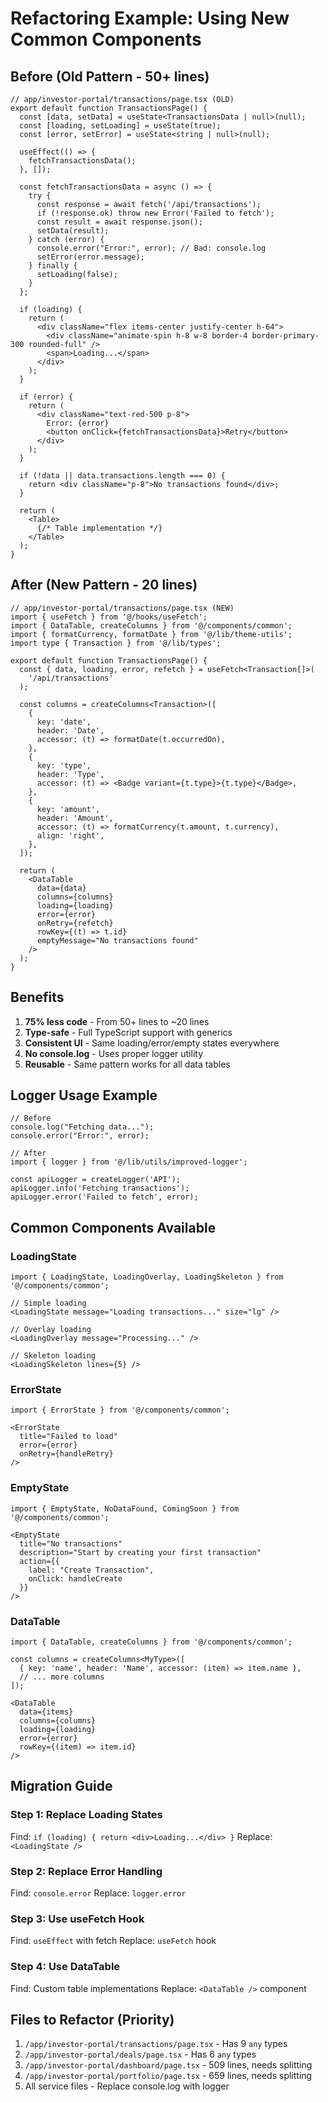 # Refactoring Example: Using New Common Components

## Before (Old Pattern - 50+ lines)
```tsx
// app/investor-portal/transactions/page.tsx (OLD)
export default function TransactionsPage() {
  const [data, setData] = useState<TransactionsData | null>(null);
  const [loading, setLoading] = useState(true);
  const [error, setError] = useState<string | null>(null);

  useEffect(() => {
    fetchTransactionsData();
  }, []);

  const fetchTransactionsData = async () => {
    try {
      const response = await fetch('/api/transactions');
      if (!response.ok) throw new Error('Failed to fetch');
      const result = await response.json();
      setData(result);
    } catch (error) {
      console.error("Error:", error); // Bad: console.log
      setError(error.message);
    } finally {
      setLoading(false);
    }
  };

  if (loading) {
    return (
      <div className="flex items-center justify-center h-64">
        <div className="animate-spin h-8 w-8 border-4 border-primary-300 rounded-full" />
        <span>Loading...</span>
      </div>
    );
  }

  if (error) {
    return (
      <div className="text-red-500 p-8">
        Error: {error}
        <button onClick={fetchTransactionsData}>Retry</button>
      </div>
    );
  }

  if (!data || data.transactions.length === 0) {
    return <div className="p-8">No transactions found</div>;
  }

  return (
    <Table>
      {/* Table implementation */}
    </Table>
  );
}
```

## After (New Pattern - 20 lines)
```tsx
// app/investor-portal/transactions/page.tsx (NEW)
import { useFetch } from '@/hooks/useFetch';
import { DataTable, createColumns } from '@/components/common';
import { formatCurrency, formatDate } from '@/lib/theme-utils';
import type { Transaction } from '@/lib/types';

export default function TransactionsPage() {
  const { data, loading, error, refetch } = useFetch<Transaction[]>(
    '/api/transactions'
  );

  const columns = createColumns<Transaction>([
    {
      key: 'date',
      header: 'Date',
      accessor: (t) => formatDate(t.occurredOn),
    },
    {
      key: 'type',
      header: 'Type',
      accessor: (t) => <Badge variant={t.type}>{t.type}</Badge>,
    },
    {
      key: 'amount',
      header: 'Amount',
      accessor: (t) => formatCurrency(t.amount, t.currency),
      align: 'right',
    },
  ]);

  return (
    <DataTable
      data={data}
      columns={columns}
      loading={loading}
      error={error}
      onRetry={refetch}
      rowKey={(t) => t.id}
      emptyMessage="No transactions found"
    />
  );
}
```

## Benefits
1. **75% less code** - From 50+ lines to ~20 lines
2. **Type-safe** - Full TypeScript support with generics
3. **Consistent UI** - Same loading/error/empty states everywhere
4. **No console.log** - Uses proper logger utility
5. **Reusable** - Same pattern works for all data tables

## Logger Usage Example
```tsx
// Before
console.log("Fetching data...");
console.error("Error:", error);

// After
import { logger } from '@/lib/utils/improved-logger';

const apiLogger = createLogger('API');
apiLogger.info('Fetching transactions');
apiLogger.error('Failed to fetch', error);
```

## Common Components Available

### LoadingState
```tsx
import { LoadingState, LoadingOverlay, LoadingSkeleton } from '@/components/common';

// Simple loading
<LoadingState message="Loading transactions..." size="lg" />

// Overlay loading
<LoadingOverlay message="Processing..." />

// Skeleton loading
<LoadingSkeleton lines={5} />
```

### ErrorState
```tsx
import { ErrorState } from '@/components/common';

<ErrorState
  title="Failed to load"
  error={error}
  onRetry={handleRetry}
/>
```

### EmptyState
```tsx
import { EmptyState, NoDataFound, ComingSoon } from '@/components/common';

<EmptyState
  title="No transactions"
  description="Start by creating your first transaction"
  action={{
    label: "Create Transaction",
    onClick: handleCreate
  }}
/>
```

### DataTable
```tsx
import { DataTable, createColumns } from '@/components/common';

const columns = createColumns<MyType>([
  { key: 'name', header: 'Name', accessor: (item) => item.name },
  // ... more columns
]);

<DataTable
  data={items}
  columns={columns}
  loading={loading}
  error={error}
  rowKey={(item) => item.id}
/>
```

## Migration Guide

### Step 1: Replace Loading States
Find: `if (loading) { return <div>Loading...</div> }`
Replace: `<LoadingState />`

### Step 2: Replace Error Handling
Find: `console.error`
Replace: `logger.error`

### Step 3: Use useFetch Hook
Find: `useEffect` with fetch
Replace: `useFetch` hook

### Step 4: Use DataTable
Find: Custom table implementations
Replace: `<DataTable />` component

## Files to Refactor (Priority)
1. `/app/investor-portal/transactions/page.tsx` - Has 9 `any` types
2. `/app/investor-portal/deals/page.tsx` - Has 6 `any` types  
3. `/app/investor-portal/dashboard/page.tsx` - 509 lines, needs splitting
4. `/app/investor-portal/portfolio/page.tsx` - 659 lines, needs splitting
5. All service files - Replace console.log with logger